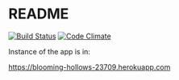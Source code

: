 # README
[![Build Status](https://travis-ci.org/tuomokar/wadror.png)](https://travis-ci.org/tuomokar/wadror)
[![Code Climate](https://codeclimate.com/github/tuomokar/wadror.png)](https://codeclimate.com/github/tuomokar/wadror)

Instance of the app is in:

https://blooming-hollows-23709.herokuapp.com